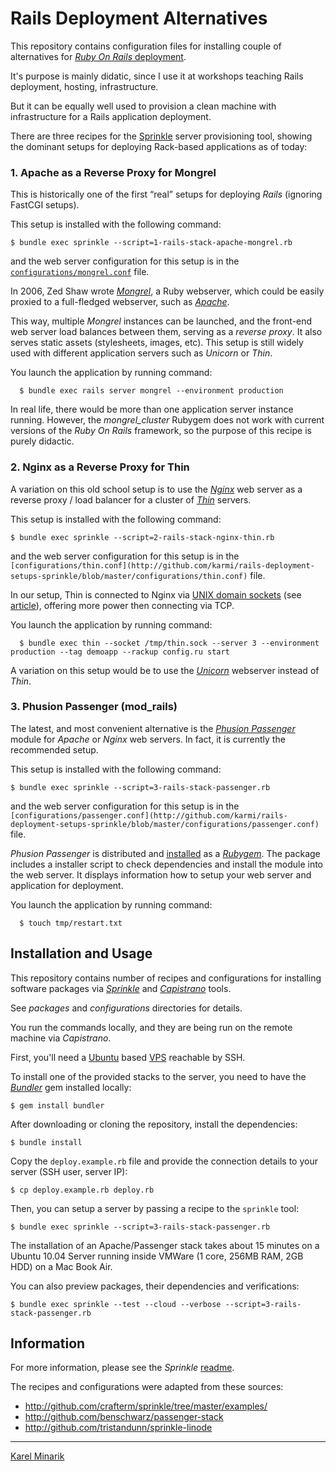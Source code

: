 # Rails Deployment Alternatives

This repository contains configuration files for installing couple of alternatives for [_Ruby On Rails_ deployment](http://rubyonrails.org/deploy).

It's purpose is mainly didatic, since I use it at workshops teaching Rails deployment, hosting, infrastructure.

But it can be equally well used to provision a clean machine with infrastructure for a Rails application deployment.

There are three recipes for the [Sprinkle](http://github.com/crafterm/sprinkle) server provisioning tool,
showing the dominant setups for deploying Rack-based applications as of today:

### 1. Apache as a Reverse Proxy for Mongrel ###

This is historically one of the first “real” setups for deploying _Rails_ (ignoring FastCGI setups).

This setup is installed with the following command:

    $ bundle exec sprinkle --script=1-rails-stack-apache-mongrel.rb

and the web server configuration for this setup is in the [`configurations/mongrel.conf`](http://github.com/karmi/rails-deployment-setups-sprinkle/blob/master/configurations/mongrel.conf) file.

In 2006, Zed Shaw wrote [_Mongrel_](http://rubyforge.org/projects/mongrel), a Ruby webserver,
which could be easily proxied to a full-fledged webserver, such as [_Apache_](http://en.wikipedia.org/wiki/Apache_HTTP_Server).

This way, multiple _Mongrel_ instances can be launched, and the front-end web server load balances between them,
serving as a _reverse proxy_. It also serves static assets (stylesheets, images, etc). This setup is still widely used
with different application servers such as _Unicorn_ or _Thin_.

You launch the application by running command:

      $ bundle exec rails server mongrel --environment production

In real life, there would be more than one application server instance running. However, the _mongrel_cluster_ Rubygem
does not work with current versions of the _Ruby On Rails_ framework, so the purpose of this recipe is purely didactic.


### 2. Nginx as a Reverse Proxy for Thin ###

A variation on this old school setup is to use the [_Nginx_](http://en.wikipedia.org/wiki/Nginx) web server as a reverse proxy /
load balancer for a cluster of [_Thin_](http://code.macournoyer.com/thin/) servers.

This setup is installed with the following command:

    $ bundle exec sprinkle --script=2-rails-stack-nginx-thin.rb

and the web server configuration for this setup is in the `[configurations/thin.conf](http://github.com/karmi/rails-deployment-setups-sprinkle/blob/master/configurations/thin.conf)` file.

In our setup, Thin is connected to Nginx via [UNIX domain sockets](http://en.wikipedia.org/wiki/Unix_domain_socket)
(see [article](http://macournoyer.wordpress.com/2008/01/26/get-intimate-with-your-load-balancer-tonight/)),
offering more power then connecting via TCP.

You launch the application by running command:

      $ bundle exec thin --socket /tmp/thin.sock --server 3 --environment production --tag demoapp --rackup config.ru start

A variation on this setup would be to use the [_Unicorn_](http://unicorn.bogomips.org/) webserver instead of _Thin_.


### 3. Phusion Passenger (mod_rails) ###

The latest, and most convenient alternative is the [_Phusion Passenger_](http://en.wikipedia.org/wiki/Phusion_Passenger) module
for _Apache_ or _Nginx_ web servers. In fact, it is currently the recommended setup.

This setup is installed with the following command:

    $ bundle exec sprinkle --script=3-rails-stack-passenger.rb

and the web server configuration for this setup is in the `[configurations/passenger.conf](http://github.com/karmi/rails-deployment-setups-sprinkle/blob/master/configurations/passenger.conf)` file.

_Phusion Passenger_ is distributed and [installed](http://www.modrails.com/install.html) as a [_Rubygem_](http://rubygems.org/).
The package includes a installer script to check dependencies and install the module into the web server.
It displays information how to setup your web server and application for deployment.

You launch the application by running command:

      $ touch tmp/restart.txt


## Installation and Usage ##

This repository contains number of recipes and configurations for installing software packages
via [_Sprinkle_](http://github.com/crafterm/sprinkle) and [_Capistrano_](http://github.com/capistrano/capistrano) tools.

See _packages_ and _configurations_ directories for details.

You run the commands locally, and they are being run on the remote machine via _Capistrano_.

First, you'll need a [Ubuntu](http://www.ubuntu.com/server) based [VPS](http://en.wikipedia.org/wiki/Virtual_private_server) reachable by SSH.

To install one of the provided stacks to the server, you need to have the
[_Bundler_](http://gembundler.com/) gem installed locally:

    $ gem install bundler

After downloading or cloning the repository, install the dependencies:

    $ bundle install

Copy the `deploy.example.rb` file and provide the connection details to your server (SSH user, server IP):

    $ cp deploy.example.rb deploy.rb

Then, you can setup a server by passing a recipe to the `sprinkle` tool:

    $ bundle exec sprinkle --script=3-rails-stack-passenger.rb

The installation of an Apache/Passenger stack takes about 15 minutes on a Ubuntu 10.04 Server running
inside VMWare (1 core, 256MB RAM, 2GB HDD) on a Mac Book Air.

You can also preview packages, their dependencies and verifications:

    $ bundle exec sprinkle --test --cloud --verbose --script=3-rails-stack-passenger.rb


## Information

For more information, please see the _Sprinkle_ [readme](http://github.com/crafterm/sprinkle/tree/master/README.markdown).

The recipes and configurations were adapted from these sources:

* <http://github.com/crafterm/sprinkle/tree/master/examples/>
* <http://github.com/benschwarz/passenger-stack>
* <http://github.com/tristandunn/sprinkle-linode>

---

[Karel Minarik](http://karmi.cz)
